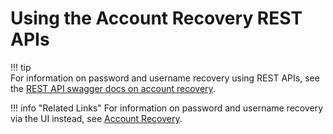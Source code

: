 # Using the Account Recovery REST APIs

!!! tip     
    For information on password and username recovery using REST APIs, see the [REST API swagger docs on account
    recovery](https://docs.wso2.com/display/IS590/apidocs/account-recovery/).
    
!!! info "Related Links" 
    For information on password and username recovery via the UI instead,
    see [Account Recovery](../../learn/account-recovery).
